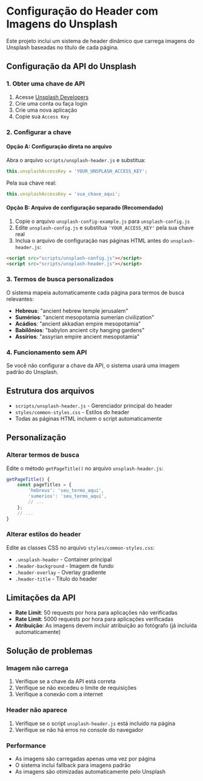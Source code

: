 # Configuração do Header com Imagens do Unsplash

Este projeto inclui um sistema de header dinâmico que carrega imagens do Unsplash baseadas no título de cada página.

## Configuração da API do Unsplash

### 1. Obter uma chave de API

1. Acesse [Unsplash Developers](https://unsplash.com/developers)
2. Crie uma conta ou faça login
3. Crie uma nova aplicação
4. Copie sua `Access Key`

### 2. Configurar a chave

#### Opção A: Configuração direta no arquivo
Abra o arquivo `scripts/unsplash-header.js` e substitua:

```javascript
this.unsplashAccessKey = 'YOUR_UNSPLASH_ACCESS_KEY';
```

Pela sua chave real:

```javascript
this.unsplashAccessKey = 'sua_chave_aqui';
```

#### Opção B: Arquivo de configuração separado (Recomendado)
1. Copie o arquivo `unsplash-config-example.js` para `unsplash-config.js`
2. Edite `unsplash-config.js` e substitua `'YOUR_ACCESS_KEY'` pela sua chave real
3. Inclua o arquivo de configuração nas páginas HTML antes do `unsplash-header.js`:

```html
<script src="scripts/unsplash-config.js"></script>
<script src="scripts/unsplash-header.js"></script>
```

### 3. Termos de busca personalizados

O sistema mapeia automaticamente cada página para termos de busca relevantes:

- **Hebreus**: "ancient hebrew temple jerusalem"
- **Sumérios**: "ancient mesopotamia sumerian civilization"
- **Acádios**: "ancient akkadian empire mesopotamia"
- **Babilônios**: "babylon ancient city hanging gardens"
- **Assírios**: "assyrian empire ancient mesopotamia"

### 4. Funcionamento sem API

Se você não configurar a chave da API, o sistema usará uma imagem padrão do Unsplash.

## Estrutura dos arquivos

- `scripts/unsplash-header.js` - Gerenciador principal do header
- `styles/common-styles.css` - Estilos do header
- Todas as páginas HTML incluem o script automaticamente

## Personalização

### Alterar termos de busca

Edite o método `getPageTitle()` no arquivo `unsplash-header.js`:

```javascript
getPageTitle() {
    const pageTitles = {
        'hebreus': 'seu_termo_aqui',
        'sumerios': 'seu_termo_aqui',
        // ...
    };
    // ...
}
```

### Alterar estilos do header

Edite as classes CSS no arquivo `styles/common-styles.css`:

- `.unsplash-header` - Container principal
- `.header-background` - Imagem de fundo
- `.header-overlay` - Overlay gradiente
- `.header-title` - Título do header

## Limitações da API

- **Rate Limit**: 50 requests por hora para aplicações não verificadas
- **Rate Limit**: 5000 requests por hora para aplicações verificadas
- **Atribuição**: As imagens devem incluir atribuição ao fotógrafo (já incluída automaticamente)

## Solução de problemas

### Imagem não carrega
1. Verifique se a chave da API está correta
2. Verifique se não excedeu o limite de requisições
3. Verifique a conexão com a internet

### Header não aparece
1. Verifique se o script `unsplash-header.js` está incluído na página
2. Verifique se não há erros no console do navegador

### Performance
- As imagens são carregadas apenas uma vez por página
- O sistema inclui fallback para imagens padrão
- As imagens são otimizadas automaticamente pelo Unsplash
